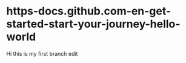 # https-docs.github.com-en-get-started-start-your-journey-hello-world
Hi this is my first branch edit
